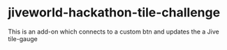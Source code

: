 jiveworld-hackathon-tile-challenge
==================================

This is an add-on which connects to a custom btn and updates the a Jive tile-gauge

